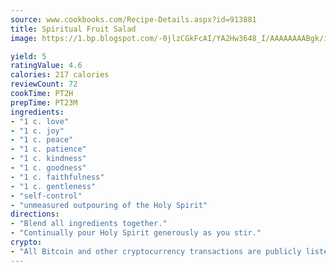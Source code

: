 ```yaml
---
source: www.cookbooks.com/Recipe-Details.aspx?id=913881
title: Spiritual Fruit Salad
image: https://1.bp.blogspot.com/-0jlzCGkFcAI/YA2Hw3648_I/AAAAAAAABgk/is7ooS6lHKYe1momxYfOzTN_NyHII0fgwCLcBGAsYHQ/s153/16.png

yield: 5
ratingValue: 4.6
calories: 217 calories
reviewCount: 72
cookTime: PT2H
prepTime: PT23M
ingredients:
- "1 c. love"
- "1 c. joy"
- "1 c. peace"
- "1 c. patience"
- "1 c. kindness"
- "1 c. goodness"
- "1 c. faithfulness"
- "1 c. gentleness"
- "self-control"
- "unmeasured outpouring of the Holy Spirit"
directions:
- "Blend all ingredients together."
- "Continually pour Holy Spirit generously as you stir."
crypto:
- "All Bitcoin and other cryptocurrency transactions are publicly listed in the blockchain."
---
```

